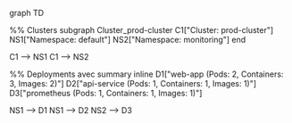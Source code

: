 graph TD

  %% Clusters
  subgraph Cluster_prod-cluster
    C1["Cluster: prod-cluster"]
    NS1["Namespace: default"]
    NS2["Namespace: monitoring"]
  end

  C1 --> NS1
  C1 --> NS2

  %% Deployments avec summary inline
  D1["web-app (Pods: 2, Containers: 3, Images: 2)"]
  D2["api-service (Pods: 1, Containers: 1, Images: 1)"]
  D3["prometheus (Pods: 1, Containers: 1, Images: 1)"]

  NS1 --> D1
  NS1 --> D2
  NS2 --> D3

